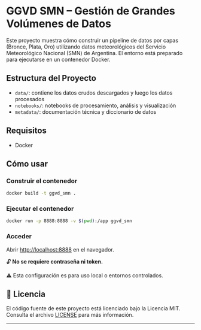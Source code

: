 # GGVD SMN – Gestión de Grandes Volúmenes de Datos

Este proyecto muestra cómo construir un pipeline de datos por capas (Bronce, Plata, Oro) utilizando datos meteorológicos del Servicio Meteorológico Nacional (SMN) de Argentina. El entorno está preparado para ejecutarse en un contenedor Docker.

## Estructura del Proyecto

- `data/`: contiene los datos crudos descargados y luego los datos procesados
- `notebooks/`: notebooks de procesamiento, análisis y visualización
- `metadata/`: documentación técnica y diccionario de datos

## Requisitos

- Docker

## Cómo usar

### Construir el contenedor

```bash
docker build -t ggvd_smn .
```

### Ejecutar el contenedor

```bash
docker run -p 8888:8888 -v $(pwd):/app ggvd_smn
```

### Acceder

Abrir [http://localhost:8888](http://localhost:8888) en el navegador.

🔓 **No se requiere contraseña ni token.**

⚠️ Esta configuración es para uso local o entornos controlados.

## 📄 Licencia

El código fuente de este proyecto está licenciado bajo la Licencia MIT. Consulta el archivo [LICENSE](LICENSE) para más información.

---